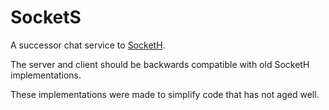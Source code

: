 # SocketS

A successor chat service to [SocketH](https://github.com/henesy/SocketH).

The server and client should be backwards compatible with old SocketH implementations. 

These implementations were made to simplify code that has not aged well. 

